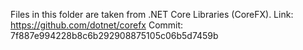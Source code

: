 ﻿Files in this folder are taken from .NET Core Libraries (CoreFX). 
Link: https://github.com/dotnet/corefx
Commit: 7f887e994228b8c6b292908875105c06b5d7459b